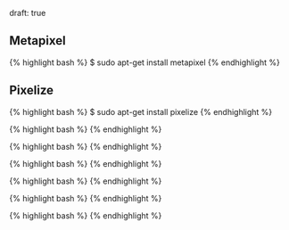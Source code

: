 
draft: true
## Metapixel

{% highlight bash %}
$ sudo apt-get install metapixel
{% endhighlight %}

## Pixelize

{% highlight bash %}
$ sudo apt-get install pixelize
{% endhighlight %}

{% highlight bash %}
{% endhighlight %}

{% highlight bash %}
{% endhighlight %}

{% highlight bash %}
{% endhighlight %}

{% highlight bash %}
{% endhighlight %}

{% highlight bash %}
{% endhighlight %}

{% highlight bash %}
{% endhighlight %}